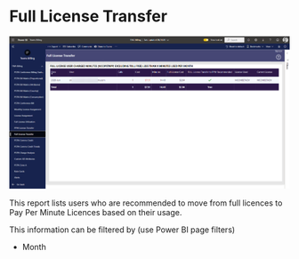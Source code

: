 # Full License Transfer

![Report Image](TeamsBillingYE/TB2121.png)

This report lists users who are recommended to move from full licences to Pay Per Minute Licences based on their usage.

This information can be filtered by (use Power BI page filters)

- Month
